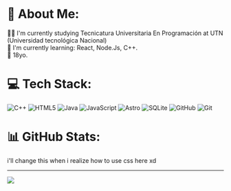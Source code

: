 # 💫 About Me:
👨‍🎓 I'm currently studying Tecnicatura Universitaria En Programación at UTN (Universidad tecnológica Nacional)<br>📖 I'm currently learning: React, Node.Js, C++.<br>🎂 18yo.


# 💻 Tech Stack:
![C++](https://img.shields.io/badge/c++-%2300599C.svg?style=for-the-badge&logo=c%2B%2B&logoColor=white) ![HTML5](https://img.shields.io/badge/html5-%23E34F26.svg?style=for-the-badge&logo=html5&logoColor=white) ![Java](https://img.shields.io/badge/java-%23ED8B00.svg?style=for-the-badge&logo=openjdk&logoColor=white) ![JavaScript](https://img.shields.io/badge/javascript-%23323330.svg?style=for-the-badge&logo=javascript&logoColor=%23F7DF1E) ![Astro](https://img.shields.io/badge/astro-%232C2052.svg?style=for-the-badge&logo=astro&logoColor=white) ![SQLite](https://img.shields.io/badge/sqlite-%2307405e.svg?style=for-the-badge&logo=sqlite&logoColor=white) ![GitHub](https://img.shields.io/badge/github-%23121011.svg?style=for-the-badge&logo=github&logoColor=white) ![Git](https://img.shields.io/badge/git-%23F05033.svg?style=for-the-badge&logo=git&logoColor=white)
# 📊 GitHub Stats:

i'll change this when i realize how to use css here xd

---
[![](https://visitcount.itsvg.in/api?id=keys4ever&icon=2&color=0)](https://visitcount.itsvg.in)

<!-- Proudly created with GPRM ( https://gprm.itsvg.in ) -->
